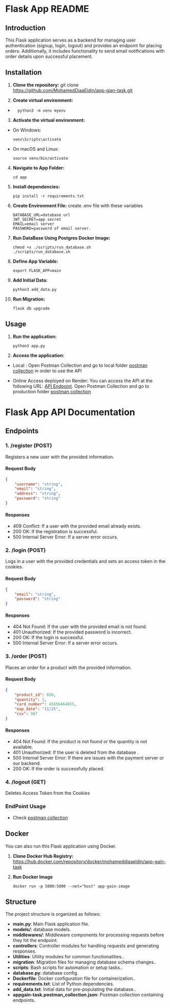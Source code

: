 # Flask App README

## Introduction
This Flask application serves as a backend for managing user authentication (signup, login, logout) and provides an endpoint for placing orders. Additionally, it includes functionality to send email notifications with order details upon successful placement.

## Installation
1. **Clone the repository:**
git clone https://github.com/MohamedDiaaEldin/app-gian-task.git

2. **Create virtual environment:**
- ```
    python3 -m venv myenv
  ```

3. **Activate the virtual environment:**
- On Windows:
  ```
  venv\Scripts\activate
  ```
- On macOS and Linux:
  ```
  source venv/bin/activate
  ```

4. **Navigate to App Folder:**
    ```
    cd app
    ```
5. **Install dependencies:**
    ```
    pip install -r requirements.txt
    ```
5. **Create Environment File:**
    create .env file with these variables
    ```
    DATABASE_URL=database url
    JWT_SECRET=app secret
    EMAIL=email server
    PASSWORD=password of email server.
    ```
6. **Run DataBase Using Postgres Docker Image:**
    ```
    chmod +x ./scripts/run_database.sh
    ./scripts/run_database.sh
    
   ```
7. **Define App Variable:**
    ```
    export FLASK_APP=main
    ```
8. **Add Initial Data:**
    ```
    python3 add_data.py
    ```

9. **Run Migration:**
    ```
    flask db upgrade
    ```
## Usage
1. **Run the application:**
    ```
    python3 app.py
    ```

2. **Access the application:**
- Local : Open Postman Collection and go to local folder [postman collection](./appgain-task.postman_collection.json) in order to use the API

- Online Access deployed on Render: You can access the API at the following URL:
[API Endpoint](https://app-gain-task.onrender.com/).  Open Postman Collection and go to production folder [postman collection](./appgain-task.postman_collection.json) 



# Flask App API Documentation

## Endpoints

### 1. /register (POST)

Registers a new user with the provided information.

#### Request Body
```json
{
    "username": "string",
    "email": "string",
    "address": "string",
    "password": "string"
}
```
#### Responses
- 409 Conflict: If a user with the provided email already exists.
- 200 OK: If the registration is successful.
- 500 Internal Server Error: If a server error occurs.

### 2. /login (POST)
Logs in a user with the provided credentials and sets an access token in the cookies.


#### Request Body
```json
{
    "email": "string",
    "password": "string"
}
```
#### Responses
- 404 Not Found: If the user with the provided email is not found.
- 401 Unauthorized: If the provided password is incorrect.
- 200 OK: If the login is successful.
- 500 Internal Server Error: If a server error occurs.

### 3. /order (POST)
Places an order for a product with the provided information.


#### Request Body
```json
{
    "product_id": 656,
    "quantity": 2,
    "card_number": 45656464655,
    "exp_date": "11/25",
    "csv": 987
}
```
#### Responses
- 404 Not Found: If the product is not found or the quantity is not available.
- 401 Unauthorized: If the user is deleted from the database . 
- 500 Internal Server Error: If there are issues with the payment server or our backend.
- 200 OK: If the order is successfully placed.

### 4. /logout (GET)
Deletes Access Token from the Cookies 


### EndPoint Usage 
- Check [postman collection](./appgain-task.postman_collection.json)







## Docker
You can also run this Flask application using Docker.

1. **Clone Docker Hub Registry:**
    https://hub.docker.com/repository/docker/mohameddiaaeldin/app-gain-task

2. **Run Docker Image**
    ```
    docker run -p 5000:5000 --net="host" app-gain-image
    ```
## Structure
The project structure is organized as follows:
- **main.py**: Main Flask application file.
- **models/**: database models.
- **middlewares/**: Middleware components for processing requests before they hit the endpoint.
- **controllers**:  Controller modules for handling requests and generating responses.
- **Utilities**: Utility modules for common functionalities..
- **migration**: Migration files for managing database schema changes..
- **scripts**: Bash scripts for automation or setup tasks..
- **database.py**: database config.
- **Dockerfile**: Docker configuration file for containerization..
- **requirements.txt**: List of Python dependencies.
- **add_data.txt**: Initial data for pre-populating the database..
- **appgain-task.postman_collection.json**: Postman collection containing endpoints.

